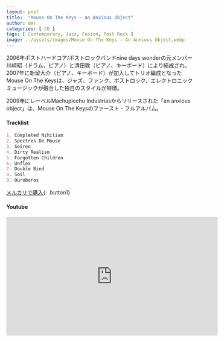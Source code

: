```yaml
---
layout: post
title:  "Mouse On The Keys – An Anxious Object"
author: mmr
categories: [ CD ]
tags: [ Contemporary, Jazz, Fusion, Post Rock ]
image: ../assets/images/Mouse On The Keys – An Anxious Object.webp
---
```


2006年ポストハードコア/ポストロックバンドnine days wonderの元メンバー川﨑昭（ドラム、ピアノ）と清田敦（ピアノ、キーボード）により結成され、2007年に新留大介（ピアノ、キーボード）が加入してトリオ編成となったMouse On The Keysは、ジャズ、ファンク、ポストロック、エレクトロニックミュージックが融合した独自のスタイルが特徴。

2009年にレーベルMachupicchu Industriasからリリースされた「an anxious object」は、Mouse On The Keysのファースト・フルアルバム。

#### Tracklist
```md
1. Completed Nihilism
2. Spectres De Mouse
3. Seiren
4. Dirty Realism
5. Forgotten Children
6. Unflex
7. Double Bind
8. Soil
9. Ouroboros
```

[メルカリで購入](https://jp.mercari.com/item/m18654186487?afid=6142608987){: .button1}

#### Youtube 
<iframe width="560" height="315" src="https://www.youtube.com/embed/LdXJUUhce-o?si=L5TAiTUMviBkoYlv" title="YouTube video player" frameborder="0" allow="accelerometer; autoplay; clipboard-write; encrypted-media; gyroscope; picture-in-picture; web-share" referrerpolicy="strict-origin-when-cross-origin" allowfullscreen></iframe>